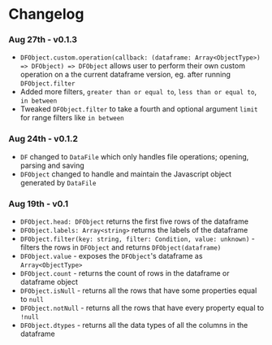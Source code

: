 # Changelog

### Aug 27th - v0.1.3

- `DFObject.custom.operation(callback: (dataframe: Array<ObjectType>) => DFObject) => DFObject` allows user to perform their own custom operation on a the current dataframe version, eg. after running `DFObject.filter`
- Added more filters, `greater than or equal to`, `less than or equal to`, `in between`
- Tweaked `DFObject.filter` to take a fourth and optional argument `limit` for range filters like `in between`

### Aug 24th - v0.1.2

- `DF` changed to `DataFile` which only handles file operations; opening, parsing and saving
- `DFObject` changed to handle and maintain the Javascript object generated by `DataFile`

### Aug 19th - v0.1

- `DFObject.head: DFObject` returns the first five rows of the dataframe
- `DFObject.labels: Array<string>` returns the labels of the dataframe
- `DFObject.filter(key: string, filter: Condition, value: unknown)` - filters the rows in `DFObject` and returns `DFObject(dataframe)`
- `DFObject.value` - exposes the `DFObject`'s dataframe as `Array<ObjectType>`
- `DFObject.count` - returns the count of rows in the dataframe or dataframe object
- `DFObject.isNull` - returns all the rows that have some properties equal to `null`
- `DFObject.notNull` - returns all the rows that have every property equal to `!null`
- `DFObject.dtypes` - returns all the data types of all the columns in the dataframe
